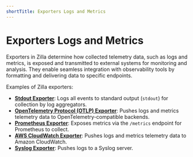 ```yaml
---
shortTitle: Exporters Logs and Metrics
---
```


# Exporters Logs and Metrics

Exporters in Zilla determine how collected telemetry data, such as logs and metrics, is exposed and transmitted to external systems for monitoring and analysis. They enable seamless integration with observability tools by formatting and delivering data to specific endpoints.

Examples of Zilla exporters:

- [**Stdout Exporter**](./stdout.md): Logs all events to standard output (`stdout`) for collection by log aggregators.
- [**OpenTelemetry Protocol (OTLP) Exporter**](./oltp.md): Pushes logs and metrics telemetry data to OpenTelemetry-compatible backends.
- [**Prometheus Exporter**](./prometheus.md): Exposes metrics via the `/metrics` endpoint for Prometheus to collect.
- [**AWS CloudWatch Exporter**](./aws-cloudwatch.md): Pushes logs and metrics telemetry data to Amazon CloudWatch.
- [**Syslog Exporter**](./syslog.md): Pushes logs to a Syslog server.
